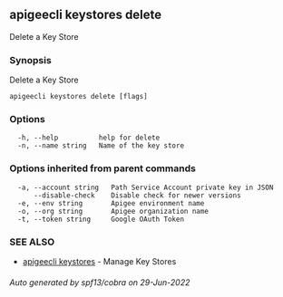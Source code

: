 ## apigeecli keystores delete

Delete a Key Store

### Synopsis

Delete a Key Store

```
apigeecli keystores delete [flags]
```

### Options

```
  -h, --help          help for delete
  -n, --name string   Name of the key store
```

### Options inherited from parent commands

```
  -a, --account string   Path Service Account private key in JSON
      --disable-check    Disable check for newer versions
  -e, --env string       Apigee environment name
  -o, --org string       Apigee organization name
  -t, --token string     Google OAuth Token
```

### SEE ALSO

* [apigeecli keystores](apigeecli_keystores.md)	 - Manage Key Stores

###### Auto generated by spf13/cobra on 29-Jun-2022

